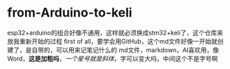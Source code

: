 # from-Arduino-to-keli
esp32+arduino的组合好像不通用，这样就必须换成stm32+keli了，这个仓库来放我重新开始的过程
first of all，要学会用GitHub，这个md文件好像一开始就创建了，是自带的，可以用来记笔记什么的
md文件，markdown，AI喜欢用，像Word，**这是加粗吗**，*一个星号就是斜体*，字可以变大吗，中间这个不是字号啊
